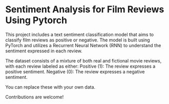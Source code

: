 # Sentiment Analysis for Film Reviews Using Pytorch
This project includes a text sentiment classification model that aims to classify film reviews as positive or negative.
The model is built using PyTorch and utilizes a Recurrent Neural Network (RNN) to understand the sentiment expressed in each review.

The dataset consists of a mixture of both real and fictional movie reviews, with each review labeled as either:
Positive (1): The review expresses a positive sentiment.
Negative (0): The review expresses a negative sentiment.

You can replace these with your own data.

Contributions are welcome!
